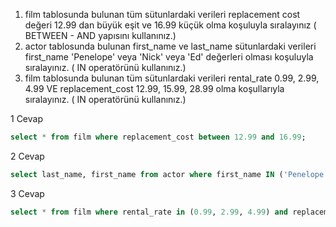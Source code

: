 1. film tablosunda bulunan tüm sütunlardaki verileri replacement cost değeri 12.99 dan büyük eşit ve 16.99 küçük olma koşuluyla sıralayınız ( BETWEEN - AND yapısını kullanınız.)
2. actor tablosunda bulunan first_name ve last_name sütunlardaki verileri first_name 'Penelope' veya 'Nick' veya 'Ed' değerleri olması koşuluyla sıralayınız. ( IN operatörünü kullanınız.)
3. film tablosunda bulunan tüm sütunlardaki verileri rental_rate 0.99, 2.99, 4.99 VE replacement_cost 12.99, 15.99, 28.99 olma koşullarıyla sıralayınız. ( IN operatörünü kullanınız.)

1 Cevap

```sql
select * from film where replacement_cost between 12.99 and 16.99;
```

2 Cevap 

```sql
select last_name, first_name from actor where first_name IN ('Penelope', 'Nick', 'Ed');
```

3 Cevap

```sql
select * from film where rental_rate in (0.99, 2.99, 4.99) and replacement_cost in (12.99, 15.99, 28.99);
```

